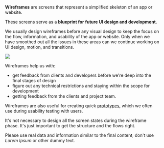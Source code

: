 **Wireframes** are screens that represent a simplified skeleton of an app or website.

These screens serve as a **blueprint for future UI design and development**.

We usually design wireframes before any visual design to keep the focus on the flow, information, and usability of the app or website. Only when we have smoothed out all the issues in these areas can we continue working on UI design, motion, and transitions.

![](/img/designprocess-wireframes.png)

Wireframes help us with:

- get feedback from clients and developers before we're deep into the final stages of design
- figure out any technical restrictions and staying within the scope for development
- getting feedback from the clients and project team.

Wireframes are also useful for creating quick [prototypes](https://infinum.com/handbook/design/design-process/product-design/prototype), which we often use during usability testing with users.

It's not necessary to design all the screen states during the wireframe phase. It's just important to get the structure and the flows right.

Please use real data and information similar to the final content; don't use *Lorem Ipsum* or other dummy text.
